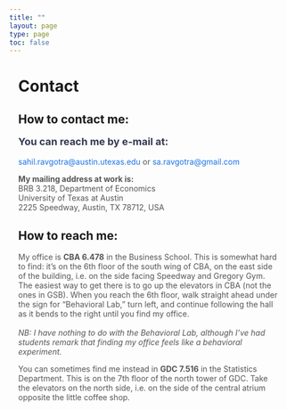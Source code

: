 ```yaml
---
title: ""
layout: page
type: page
toc: false
---
```


<h1 style="padding-left: 1rem; padding-right: 1rem;">Contact</h1>

<div style="padding-left: 1rem; padding-right: 1rem;">

<h2>How to contact me:</h2>

<p style="margin-bottom: 0.5rem;">
  <span style="font-size: 18px; color: #343851;">
    <strong>You can reach me by e-mail at:</strong><br>
  </span><br>
  <span style="font-size: 14px; color: #555;">
    <a href="mailto:sahil.ravgotra@austin.utexas.edu" style="color: #1a73e8; text-decoration: none;">sahil.ravgotra@austin.utexas.edu</a> or 
    <a href="mailto:sa.ravgotra@gmail.com" style="color: #1a73e8; text-decoration: none;">sa.ravgotra@gmail.com</a>
  </span>
</p>

<p style="font-size: 14px; color: #555;">
  <strong>My mailing address at work is:</strong><br>
  BRB 3.218, Department of Economics<br>
  University of Texas at Austin<br>
  2225 Speedway, Austin, TX 78712, USA
</p>

<h2>How to reach me:</h2>

<p style="font-size: 14px; color: #555;">
  My office is <strong>CBA 6.478</strong> in the Business School. This is somewhat hard to find: it’s on the 6th floor of the south wing of CBA, on the east side of the building, i.e. on the side facing Speedway and Gregory Gym. The easiest way to get there is to go up the elevators in CBA (not the ones in GSB). When you reach the 6th floor, walk straight ahead under the sign for “Behavioral Lab,” turn left, and continue following the hall as it bends to the right until you find my office.<br><br>
  <em>NB: I have nothing to do with the Behavioral Lab, although I’ve had students remark that finding my office feels like a behavioral experiment.</em>
</p>

<p style="font-size: 14px; color: #555;">
  You can sometimes find me instead in <strong>GDC 7.516</strong> in the Statistics Department. This is on the 7th floor of the north tower of GDC. Take the elevators on the north side, i.e. on the side of the central atrium opposite the little coffee shop.
</p>

</div>
